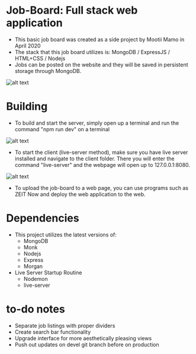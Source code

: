 # Job-Board: Full stack web application
- This basic job board was created as a side project by Mootii Mamo in April 2020
- The stack that this job board utilizes is: MongoDB / ExpressJS / HTML+CSS / Nodejs
- Jobs can be posted on the website and they will be saved in persistent storage through MongoDB.

![alt text](https://i.imgur.com/E9gOfYC.png)

# Building
- To build and start the server, simply open up a terminal and run the command "npm run dev" on a terminal

![alt text](https://i.imgur.com/0gTSGDk.png)

- To start the client (live-server method), make sure you have live server installed and navigate to the client folder.  There you will enter the command "live-server" and the webpage will open up to 127.0.0.1:8080.

![alt text](https://i.imgur.com/AFQiFeR.png)

- To upload the job-board to a web page, you can use programs such as ZEIT Now and deploy the web application to the web.



# Dependencies
- This project utilizes the latest versions of:
  - MongoDB
  - Monk
  - Nodejs
  - Express
  - Morgan
- Live Server Startup Routine
  - Nodemon
  - live-server

# to-do notes
- Separate job listings with proper dividers
- Create search bar functionality
- Upgrade interface for more aesthetically pleasing views
- Push out updates on devel git branch before on production

